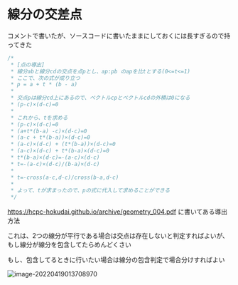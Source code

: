 # 線分の交差点



コメントで書いたが、ソースコードに書いたままにしておくには長すぎるので持ってきた

```cpp
/*
 * [点の導出]
 * 線分abと線分cdの交点を点pとし、ap:pb のapを比tとする(0<=t<=1)
 * ここで、次の式が成り立つ
 * p = a + t * (b - a)
 *
 * 交点pは線分cd上にあるので、ベクトルcpとベクトルcdの外積は0になる
 * (p-c)×(d-c)=0
 * 
 * これから、tを求める
 * (p-c)×(d-c)=0
 * (a+t*(b-a) -c)×(d-c)=0
 * (a-c + t*(b-a))×(d-c)=0
 * (a-c)×(d-c) + (t*(b-a))×(d-c)=0
 * (a-c)×(d-c) + t*(b-a)×(d-c)=0
 * t*(b-a)×(d-c)=-(a-c)×(d-c)
 * t=-(a-c)×(d-c)/(b-a)×(d-c)
 *
 * t=-cross(a-c,d-c)/cross(b-a,d-c)
 * 
 * よって、tが求まったので、pの式に代入して求めることができる
 */
```





https://hcpc-hokudai.github.io/archive/geometry_004.pdf に書いてある導出方法



これは、2つの線分が平行である場合は交点は存在しないと判定すればよいが、もし線分が線分を包含してたらめんどくさい

もし、包含してるときに行いたい場合は線分の包含判定で場合分けすればよい

![image-20220419013708970](C:\Users\matum\AppData\Roaming\Typora\typora-user-images\image-20220419013708970.png)

